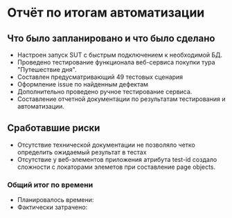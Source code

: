 # Отчёт по итогам автоматизации
## Что было запланировано и что было сделано
- Настроен  запуск SUT с быстрым подключением к необходимой БД.
- Проведено тестирование функционала веб-сервиса покупки тура "Путешествие дня".
- Составлен []() предусматривающий 49 тестовых сценария
- Оформление issue по найденным дефектам
- Дополнительно проведено ручное тестирование сервиса.
- Составление отчетной документации по результатам тестирования и автоматизации.
## Сработавшие риски
- Отсутствие технической документации не позволяло четко определить ожидаемый результат в тестах
- Отсутствие у веб-элементов приложения атрибута test-id создало сложности с локаторами элеметов при составление page objects.
### Общий итог по времени
- Планировалось времени: 
- Фактически затрачено: 